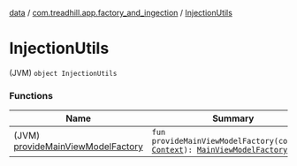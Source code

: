 [data](../../index.md) / [com.treadhill.app.factory_and_ingection](../index.md) / [InjectionUtils](./index.md)

# InjectionUtils

(JVM) `object InjectionUtils`

### Functions

| Name | Summary |
|---|---|
| (JVM) [provideMainViewModelFactory](provide-main-view-model-factory.md) | `fun provideMainViewModelFactory(context: `[`Context`](https://developer.android.com/reference/android/content/Context.html)`): `[`MainViewModelFactory`](../-main-view-model-factory/index.md) |
